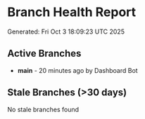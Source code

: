 # Branch Health Report
Generated: Fri Oct  3 18:09:23 UTC 2025

## Active Branches
- **main** - 20 minutes ago by Dashboard Bot

## Stale Branches (>30 days)
No stale branches found
